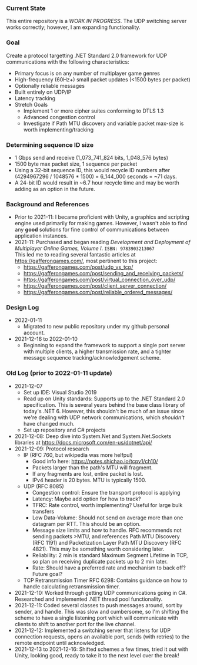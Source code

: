 ### Current State
This entire repository is a *WORK IN PROGRESS*. The UDP switching server works correctly; however, I am expanding functionality.

### Goal

Create a protocol targetting .NET Standard 2.0 framework for UDP communications with the following characteristics:
- Primary focus is on any number of multiplayer game genres
- High-frequency (60Hz+) small packet updates (<1500 bytes per packet)
- Optionally reliable messages
- Built entirely on UDP/IP
- Latency tracking
- Stretch Goals
  - Implement 1 or more cipher suites conforming to DTLS 1.3
  - Advanced congestion control
  - Investigate if Path MTU discovery and variable packet max-size is worth implementing/tracking

### Determining sequence ID size

- 1 Gbps send and receive (1_073_741_824 bits, 1_048_576 bytes)
- 1500 byte max packet size, 1 sequence per packet
- Using a 32-bit sequence ID, this would recycle ID numbers after (4294967296 / 1048576 \* 1500) = 6_144_000 seconds = ~71 days.
- A 24-bit ID would result in ~6.7 hour recycle time and may be worth adding as an option in the future.

### Background and References

- Prior to 2021-11: I became proficient with Unity, a graphics and scripting engine used primarily for making games. However, I wasn't able to find any **good** solutions for fine control of communications between application instances.
- 2021-11: Purchased and began reading *Development and Deployment of Multiplayer Online Games, Volume I*. `ISBN: 9783903213067`  
This led me to reading several fantastic articles at <https://gafferongames.com/>, most pertinent to this project:
  - <https://gafferongames.com/post/udp_vs_tcp/>
  - <https://gafferongames.com/post/sending_and_receiving_packets/>
  - <https://gafferongames.com/post/virtual_connection_over_udp/>
  - <https://gafferongames.com/post/client_server_connection/>
  - <https://gafferongames.com/post/reliable_ordered_messages/>

### Design Log

- 2022-01-11
  - Migrated to new public repository under my github personal account.
- 2021-12-16 to 2022-01-10
  - Beginning to expand the framework to support a single port server with multiple clients, a higher transmission rate, and a tighter message sequence tracking/acknowledgement scheme.

### Old Log (prior to 2022-01-11 update)

- 2021-12-07
  - Set up IDE: Visual Studio 2019
  - Read up on Unity standards: Supports up to the .NET Standard 2.0 specification. This is several years behind the base class library of today's .NET 6. However, this shouldn't be much of an issue since we're dealing with UDP network communications, which *shouldn't* have changed much.
  - Set up repository and C# projects
- 2021-12-08: Deep dive into System.Net and System.Net.Sockets libraries at <https://docs.microsoft.com/en-us/dotnet/api/>
- 2021-12-09: Protocol research
  - IP (RFC 760, but wikipedia was more helfpul)
    - Good info here: <https://notes.shichao.io/tcpv1/ch10/>
    - Packets larger than the path's MTU will fragment.
	- If any fragments are lost, entire packet is lost.
	- IPv4 header is 20 bytes. MTU is typically 1500.
  - UDP (RFC 8085)
    - Congestion control: Ensure the transport protocol is applying
	- Latency: Maybe add option for how to track?
	- TFRC: Rate control, worth implementing? Useful for large bulk transfers
	- Low Data-Volume: Should not send on average more than one datagram per RTT. This should be an option.
	- Message size limits and how to handle. RFC recommends not sending packets >MTU, and references Path MTU Discovery (RFC 1191) and Packetization Layer Path MTU Discovery (RFC 4821). This may be something worth considering later.
	- Reliability: 2 min is standard Maximum Segment Lifetime in TCP, so plan on receiving duplicate packets up to 2 min later.
	- Rate: Should have a preferred rate and mechanism to back off? Future goal?
  - TCP Retransmission Timer RFC 6298: Contains guidance on how to handle calculating retransmission timer.
- 2021-12-10: Worked through getting UDP communications going in C#. Researched and implemented .NET thread pool functionality.
- 2021-12-11: Coded several classes to push messages around, sort by sender, and handle. This was slow and cumbersome, so I'm shifting the scheme to have a single listening port which will communicate with clients to shift to another port for the live channel.
- 2021-12-12: Implemented a switching server that listens for UDP connection requests, opens an available port, sends (with retries) to the remote endpoint until acknowledged.
- 2021-12-13 to 2021-12-16: Shifted schemes a few times, tried it out with Unity, looking good, ready to take it to the next level over the break!
